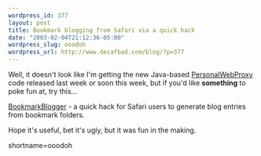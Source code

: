```yaml
--- 
wordpress_id: 377
layout: post
title: Bookmark blogging from Safari via a quick hack
date: "2003-02-04T21:12:36-05:00"
wordpress_slug: ooodoh
wordpress_url: http://www.decafbad.com/blog/?p=377
---
```

<p>Well, it doesn't look like I'm getting the new Java-based <a href="http://www.decafbad.com/twiki/bin/view/Main/PersonalWebProxy">PersonalWebProxy</a> code released last week or soon this week, but if you'd like <strong>something</strong> to poke fun at, try this...</p>
<p><a href="http://www.decafbad.com/twiki/bin/view/Main/BookmarkBlogger">BookmarkBlogger</a> - a quick hack for Safari users to generate blog entries from bookmark folders.</p>
<p>Hope it's useful, bet it's ugly, but it was fun in the making.</p>
<!--more-->
shortname=ooodoh
